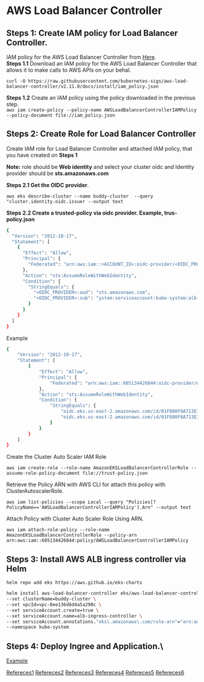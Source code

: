 
# AWS Load Balancer Controller


## Steps 1: Create IAM policy for Load Balancer Controller.

IAM policy for the AWS Load Balancer Controller from [Here](https://docs.aws.amazon.com/eks/latest/userguide/lbc-manifest.html).\
**Steps 1.1** Download an IAM policy for the AWS Load Balancer Controller that allows it to make calls to AWS APIs on your behal.

`curl -O https://raw.githubusercontent.com/kubernetes-sigs/aws-load-balancer-controller/v2.11.0/docs/install/iam_policy.json`

**Steps 1.2** Create an IAM policy using the policy downloaded in the previous step.\
`aws iam create-policy --policy-name AWSLoadBalancerControllerIAMPolicy --policy-document file://iam_policy.json`


## Steps 2: Create Role for Load Balancer Controller
Create IAM role for Load Balancer Controller and attached IAM policy, that you have created on **Steps 1**

**Note:** role should be **Web identity** and select your cluster oidc and Identity provider should be **sts.amazonaws.com**

**Steps 2.1 Get the OIDC provider**.

`aws eks describe-cluster --name buddy-cluster  --query "cluster.identity.oidc.issuer --output text`

**Steps 2.2 Create a trusted-policy via oidc provider. Example, trus-policy.json**

```bash
{
  "Version": "2012-10-17",
  "Statement": [
    {
      "Effect": "Allow",
      "Principal": {
        "Federated": "arn:aws:iam::<ACCOUNT_ID>:oidc-provider/<OIDC_PROVIDER>"
      },
      "Action": "sts:AssumeRoleWithWebIdentity",
      "Condition": {
        "StringEquals": {
		  "<OIDC_PROVIDER>:aud": "sts.amazonaws.com",
          "<OIDC_PROVIDER>:sub": "ystem:serviceaccount:kube-system:alb-ingress-controller"
        }
      }
    }
  ]
}

```

Example

```bash
{
	"Version": "2012-10-17",
	"Statement": [
		{
			"Effect": "Allow",
			"Principal": {
				"Federated": "arn:aws:iam::605134426044:oidc-provider/oidc.eks.us-east-2.amazonaws.com/id/01F880F8A713E378F9D2F532956D591D"
			},
			"Action": "sts:AssumeRoleWithWebIdentity",
			"Condition": {
				"StringEquals": {
					"oidc.eks.us-east-2.amazonaws.com/id/01F880F8A713E378F9D2F532956D591D:sub": "system:serviceaccount:kube-system:alb-ingress-controller",
					"oidc.eks.us-east-2.amazonaws.com/id/01F880F8A713E378F9D2F532956D591D:aud": "sts.amazonaws.com"
				}
			}
		}
	]
}
```

Create the Cluster Auto Scaler IAM Role 

`aws iam create-role --role-name AmazonEKSLoadBalancerControllerRole --assume-role-policy-document file://trust-policy.json`

Retrieve the Policy ARN with AWS CLI for attach this policy with ClusterAutoscalerRole.

`aws iam list-policies --scope Local --query "Policies[?PolicyName=='AWSLoadBalancerControllerIAMPolicy'].Arn" --output text`

Attach Policy with Cluster Auto Scaler Role Using ARN.

`aws iam attach-role-policy --role-name AmazonEKSLoadBalancerControllerRole --policy-arn arn:aws:iam::605134426044:policy/AWSLoadBalancerControllerIAMPolicy`

## Steps 3: Install AWS ALB ingress controller via Helm

`helm repo add eks https://aws.github.io/eks-charts`

```bash
helm install aws-load-balancer-controller eks/aws-load-balancer-controller \
--set clusterName=buddy-cluster \
--set vpcId=vpc-0ee136d6d4a5a290c \
--set serviceAccount.create=true \
--set serviceAccount.name=alb-ingress-controller \
--set serviceAccount.annotations."eks\.amazonaws\.com/role-arn"="arn:aws:iam::605134426044:role/AmazonEKSLoadBalancerControllerRole" \
--namespace kube-system
```

## Steps 4: Deploy Ingree and Application.\
[Example](https://github.com/kubernetes-sigs/aws-load-balancer-controller/blob/main/docs/examples/2048/2048_full.yaml)


[Refereces1](https://docs.aws.amazon.com/eks/latest/userguide/lbc-helm.html)
[Refereces2](https://docs.aws.amazon.com/eks/latest/userguide/aws-load-balancer-controller.html)
[Refereces3](https://kubernetes-sigs.github.io/aws-load-balancer-controller/v2.2/guide/ingress/annotations/)
[Refereces4](https://github.com/kubernetes-sigs/aws-load-balancer-controller/tree/main)
[Refereces5](https://harsh05.medium.com/path-based-routing-with-aws-load-balancer-controller-an-ingress-journey-on-amazon-eks-733d3c6c5adf)
[Refereces6](https://www.youtube.com/watch?v=MFCtj8uz0CM)



